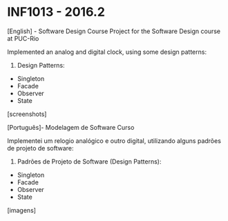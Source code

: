 # INF1013 - 2016.2
[English] - Software Design Course
Project for the Software Design course at PUC-Rio

Implemented an analog and digital clock, using some design patterns:

1) Design Patterns:
- Singleton
- Facade
- Observer
- State

[screenshots]



[Português]- Modelagem de Software Curso

Implementei um relogio analógico e outro digital, utilizando alguns padrões de projeto de software:

1) Padrões de Projeto de Software (Design Patterns):
- Singleton
- Facade
- Observer
- State

[imagens]

